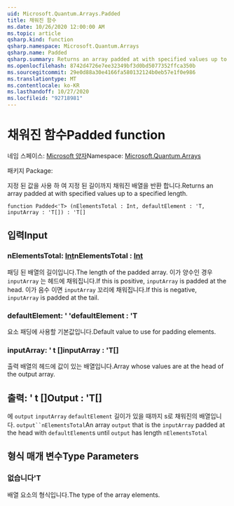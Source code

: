 ```yaml
---
uid: Microsoft.Quantum.Arrays.Padded
title: 채워진 함수
ms.date: 10/26/2020 12:00:00 AM
ms.topic: article
qsharp.kind: function
qsharp.namespace: Microsoft.Quantum.Arrays
qsharp.name: Padded
qsharp.summary: Returns an array padded at with specified values up to a specified length.
ms.openlocfilehash: 8742d4726e7ee32349bf3d0bd5077352ffca350b
ms.sourcegitcommit: 29e0d88a30e4166fa580132124b0eb57e1f0e986
ms.translationtype: MT
ms.contentlocale: ko-KR
ms.lasthandoff: 10/27/2020
ms.locfileid: "92718981"
---
```

# <a name="padded-function"></a><span data-ttu-id="f8c1a-102">채워진 함수</span><span class="sxs-lookup"><span data-stu-id="f8c1a-102">Padded function</span></span>

<span data-ttu-id="f8c1a-103">네임 스페이스: [Microsoft 양자](xref:Microsoft.Quantum.Arrays)</span><span class="sxs-lookup"><span data-stu-id="f8c1a-103">Namespace: [Microsoft.Quantum.Arrays](xref:Microsoft.Quantum.Arrays)</span></span>

<span data-ttu-id="f8c1a-104">패키지 [](https://nuget.org/packages/)</span><span class="sxs-lookup"><span data-stu-id="f8c1a-104">Package: [](https://nuget.org/packages/)</span></span>


<span data-ttu-id="f8c1a-105">지정 된 값을 사용 하 여 지정 된 길이까지 채워진 배열을 반환 합니다.</span><span class="sxs-lookup"><span data-stu-id="f8c1a-105">Returns an array padded at with specified values up to a specified length.</span></span>

```qsharp
function Padded<'T> (nElementsTotal : Int, defaultElement : 'T, inputArray : 'T[]) : 'T[]
```


## <a name="input"></a><span data-ttu-id="f8c1a-106">입력</span><span class="sxs-lookup"><span data-stu-id="f8c1a-106">Input</span></span>

### <a name="nelementstotal--int"></a><span data-ttu-id="f8c1a-107">nElementsTotal: [Int](xref:microsoft.quantum.lang-ref.int)</span><span class="sxs-lookup"><span data-stu-id="f8c1a-107">nElementsTotal : [Int](xref:microsoft.quantum.lang-ref.int)</span></span>

<span data-ttu-id="f8c1a-108">패딩 된 배열의 길이입니다.</span><span class="sxs-lookup"><span data-stu-id="f8c1a-108">The length of the padded array.</span></span> <span data-ttu-id="f8c1a-109">이가 양수인 경우 `inputArray` 는 헤드에 채워집니다.</span><span class="sxs-lookup"><span data-stu-id="f8c1a-109">If this is positive, `inputArray` is padded at the head.</span></span> <span data-ttu-id="f8c1a-110">이가 음수 이면 `inputArray` 꼬리에 채워집니다.</span><span class="sxs-lookup"><span data-stu-id="f8c1a-110">If this is negative, `inputArray` is padded at the tail.</span></span>


### <a name="defaultelement--t"></a><span data-ttu-id="f8c1a-111">defaultElement: ' '</span><span class="sxs-lookup"><span data-stu-id="f8c1a-111">defaultElement : 'T</span></span>

<span data-ttu-id="f8c1a-112">요소 패딩에 사용할 기본값입니다.</span><span class="sxs-lookup"><span data-stu-id="f8c1a-112">Default value to use for padding elements.</span></span>


### <a name="inputarray--t"></a><span data-ttu-id="f8c1a-113">inputArray: ' t []</span><span class="sxs-lookup"><span data-stu-id="f8c1a-113">inputArray : 'T[]</span></span>

<span data-ttu-id="f8c1a-114">출력 배열의 헤드에 값이 있는 배열입니다.</span><span class="sxs-lookup"><span data-stu-id="f8c1a-114">Array whose values are at the head of the output array.</span></span>



## <a name="output--t"></a><span data-ttu-id="f8c1a-115">출력: ' t []</span><span class="sxs-lookup"><span data-stu-id="f8c1a-115">Output : 'T[]</span></span>

<span data-ttu-id="f8c1a-116">에 `output` `inputArray` `defaultElement` 길이가 있을 때까지 s로 채워진의 배열입니다. `output``nElementsTotal`</span><span class="sxs-lookup"><span data-stu-id="f8c1a-116">An array `output` that is the `inputArray` padded at the head with `defaultElement`s until `output` has length `nElementsTotal`</span></span>

## <a name="type-parameters"></a><span data-ttu-id="f8c1a-117">형식 매개 변수</span><span class="sxs-lookup"><span data-stu-id="f8c1a-117">Type Parameters</span></span>

### <a name="t"></a><span data-ttu-id="f8c1a-118">없습니다</span><span class="sxs-lookup"><span data-stu-id="f8c1a-118">'T</span></span>

<span data-ttu-id="f8c1a-119">배열 요소의 형식입니다.</span><span class="sxs-lookup"><span data-stu-id="f8c1a-119">The type of the array elements.</span></span>